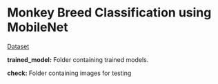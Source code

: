 # Monkey Breed Classification using MobileNet

<a href="https://www.kaggle.com/slothkong/10-monkey-species">Dataset</a>

<b>trained_model:</b> Folder containing trained models.

<b>check:</b> Folder containing images for testing


